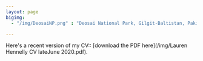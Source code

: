 ```yaml
---
layout: page
bigimg:
  - "/img/DeosaiNP.png" : "Deosai National Park, Gilgit-Baltistan, Pakistan. 2018"

---
```


Here's a recent version of my CV:: [download the PDF here](/img/Lauren Hennelly CV lateJune 2020.pdf).

